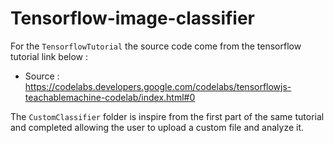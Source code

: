 # Tensorflow-image-classifier

For the `TensorflowTutorial` the source code come from the tensorflow tutorial link below :
- Source : https://codelabs.developers.google.com/codelabs/tensorflowjs-teachablemachine-codelab/index.html#0

The `CustomClassifier` folder is inspire from the first part of the same tutorial and completed allowing the user to upload a custom file and analyze it.